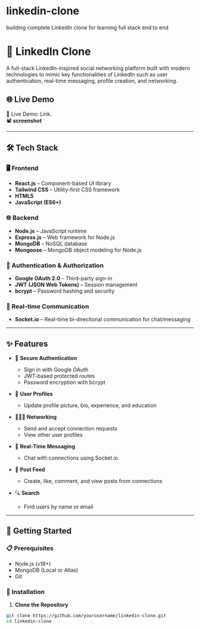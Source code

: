 # linkedin-clone
building complete LinkedIn clone for learning full stack end to end
# 🔗 LinkedIn Clone

A full-stack LinkedIn-inspired social networking platform built with modern technologies to mimic key functionalities of LinkedIn such as user authentication, real-time messaging, profile creation, and networking.

## 🌐 Live Demo

🚀 Live Demo: Link.  
📽️ __screenshot__

---

## 🛠️ Tech Stack

### 🖥️ Frontend
- **React.js** – Component-based UI library
- **Tailwind CSS** – Utility-first CSS framework
- **HTML5**
- **JavaScript (ES6+)**

### 🌐 Backend
- **Node.js** – JavaScript runtime
- **Express.js** – Web framework for Node.js
- **MongoDB** – NoSQL database
- **Mongoose** – MongoDB object modeling for Node.js

### 🔐 Authentication & Authorization
- **Google OAuth 2.0** – Third-party sign-in
- **JWT (JSON Web Tokens)** – Session management
- **bcrypt** – Password hashing and security

### 💬 Real-time Communication
- **Socket.io** – Real-time bi-directional communication for chat/messaging

---

## ✨ Features

- 🔐 **Secure Authentication**
  - Sign in with Google OAuth
  - JWT-based protected routes
  - Password encryption with bcrypt

- 👤 **User Profiles**
  - Update profile picture, bio, experience, and education

- 🧑‍🤝‍🧑 **Networking**
  - Send and accept connection requests
  - View other user profiles

- 💬 **Real-Time Messaging**
  - Chat with connections using Socket.io

- 📄 **Post Feed**
  - Create, like, comment, and view posts from connections

- 🔍 **Search**
  - Find users by name or email

---


## 🚀 Getting Started

### 📋 Prerequisites

- Node.js (v18+)
- MongoDB (Local or Atlas)
- Git

### 🔧 Installation

1. **Clone the Repository**

```bash
git clone https://github.com/yourusername/linkedin-clone.git
cd linkedin-clone

